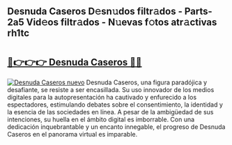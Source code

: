 ## Desnuda Caseros D𝚎sn𝚞dos filtr𝚊dos - Parts-2a5 Vid𝚎os filtr𝚊dos - N𝚞evas f𝚘tos atr𝚊ctivas rh1tc

# <h2><a href="http://mb43nns.tromn.icu/?c=Desnuda+Caseros">🔗👉👉👉 Desnuda Caseros 🔗🔗</a></h2>

[![Desnuda Caseros nuevo](https://i.imgur.com/pEAQMta.gif)](http://mb43nns.tromn.icu/?c=Desnuda+Caseros)
Desnuda Caseros, una figura paradójica y desafiante, se resiste a ser encasillada. Su uso innovador de los medios digitales para la autopresentación ha cautivado y enfurecido a los espectadores, estimulando debates sobre el consentimiento, la identidad y la esencia de las sociedades en línea. A pesar de la ambigüedad de sus intenciones, su huella en el ámbito digital es imborrable. Con una dedicación inquebrantable y un encanto innegable, el progreso de Desnuda Caseros en el panorama virtual es imparable.
